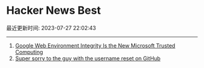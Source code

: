 # Hacker News Best

最近更新时间: 2023-07-27 22:02:43

--- 
1. [Google Web Environment Integrity Is the New Microsoft Trusted Computing](https://www.neelc.org/posts/google-webauth-palladium/) 
2. [Super sorry to the guy with the username reset on GitHub](https://discuss.systems/@adrian/110783401400871208) 
